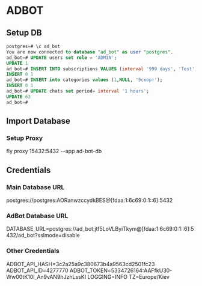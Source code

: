 # ADBOT

## Setup DB

```sql
postgres=# \c ad_bot
You are now connected to database "ad_bot" as user "postgres".
ad_bot=# UPDATE users set role = 'ADMIN';
UPDATE 1
ad_bot=# INSERT INTO subscriptions VALUES (interval '999 days', 'Test');
INSERT 0 1
ad_bot=# INSERT into categories values (1,NULL, 'Эскорт');
INSERT 0 1
ad_bot=# UPDATE chats set period= interval '1 hours';
UPDATE 63
ad_bot=#
```

## Import Database

### Setup Proxy

fly proxy 15432:5432 --app ad-bot-db

## Credentials

### Main Database URL

postgres://postgres:AORanwzccydkBES@[fdaa:1:6c69:0:1::6]:5432

### AdBot Database URL

DATABASE_URL=postgres://ad_bot:jtf5LoVLByiTkym@[fdaa:1:6c69:0:1::6]:5432/ad_bot?sslmode=disable

### Other Credentials

ADBOT_API_HASH=3c2a25a9c380673b4a9563cd2501fc23
ADBOT_API_ID=4277770
ADBOT_TOKEN=5334726164:AAFfkU30-Ww00tK10l_An9vAN9hJzhLssKI
LOGGING=INFO
TZ=Europe/Kiev
